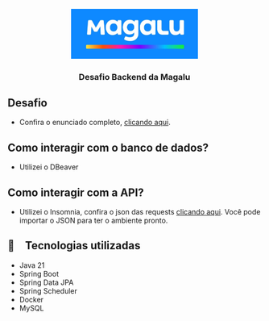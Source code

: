 <p align="center" width="100%">
    <img width="50%" src="https://github.com/buildrun-tech/buildrun-desafio-backend-magalu/blob/main/images/logo-magalu.png"> 
</p>

<h3 align="center">
  Desafio Backend da Magalu
</h3>

## Desafio
- Confira o enunciado completo, [clicando aqui](./enunciado.md).

## Como interagir com o banco de dados?
- Utilizei o DBeaver

## Como interagir com a API?
- Utilizei o Insomnia, confira o json das requests [clicando aqui](http-requests/requests.json).
  Você pode importar o JSON para ter o ambiente pronto.

## :rocket: Tecnologias utilizadas

* Java 21
* Spring Boot
* Spring Data JPA
* Spring Scheduler
* Docker
* MySQL
